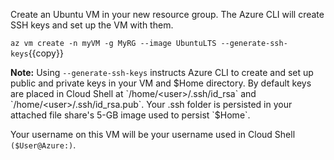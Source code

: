 
Create an Ubuntu VM in your new resource group. The Azure CLI will create SSH keys and set up the VM with them.

`az vm create -n myVM -g MyRG --image UbuntuLTS --generate-ssh-keys`{{copy}}

**Note:** Using `--generate-ssh-keys` instructs Azure CLI to create and set up public and private keys in your VM and $Home directory. By default keys are placed in Cloud Shell at `/home/<user>/.ssh/id_rsa` and `/home/<user>/.ssh/id_rsa.pub`. Your .ssh folder is persisted in your attached file share's 5-GB image used to persist `$Home`.

Your username on this VM will be your username used in Cloud Shell `($User@Azure:)`.